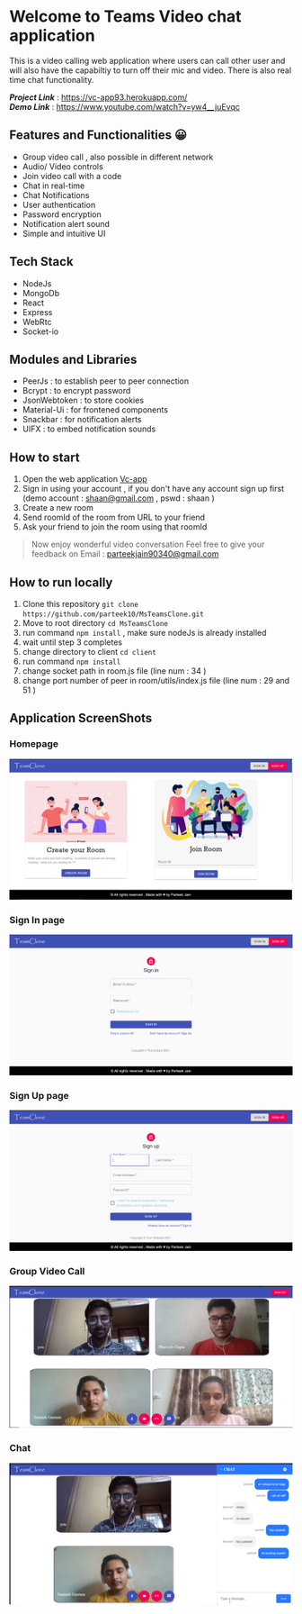 
# **Welcome to Teams Video chat application** 

This is a video calling web application where users can call other user and will also have the capabiltiy to turn off their mic and video. There is also real time chat functionality. 

**_Project Link_** : https://vc-app93.herokuapp.com/
</br>
**_Demo Link_** : https://www.youtube.com/watch?v=yw4__juEvqc

## Features and Functionalities 😀
- Group video call , also possible in different network
- Audio/ Video controls 
- Join video call with a code
- Chat in real-time
- Chat Notifications
- User authentication 
- Password encryption  
- Notification alert sound
- Simple and intuitive UI


## Tech Stack 
- NodeJs
- MongoDb
- React 
- Express
- WebRtc
- Socket-io

## Modules and Libraries 
- PeerJs : to establish peer to peer connection
- Bcrypt : to encrypt password
- JsonWebtoken : to store cookies
- Material-Ui : for frontened components
- Snackbar : for notification alerts 
- UIFX : to embed notification sounds

## How to start
1. Open the web application [Vc-app](https://vc-app93.herokuapp.com/)
2. Sign in using your account , if you don't have any account sign up first  (demo account : shaan@gmail.com  , pswd : shaan ) 
3. Create a new room 
4. Send roomId of the room from URL to your friend 
5. Ask your friend to join the room using that roomId 

> Now enjoy wonderful video conversation 
> Feel free to give your feedback on Email : parteekjain90340@gmail.com

## How to run locally 
1. Clone this repository `git clone https://github.com/parteek10/MsTeamsClone.git`
2. Move to root directory `cd MsTeamsClone`
3. run command `npm install` , make sure nodeJs is already installed 
4. wait until step 3 completes
5. change directory to client `cd client`
6. run command `npm install`
7. change socket path in room.js file (line num : 34 ) 
8. change port number of peer in room/utils/index.js file (line num : 29 and 51 )


## Application ScreenShots 

### Homepage 
   <img src = "./images/homepage.PNG" >
   
### Sign In page 
   <img src = "./images/signin.PNG" > 
   
### Sign Up page 
   <img src = "./images/signout.PNG" > 
   
### Group Video Call
   <img src = "./images/groupCall.PNG" > 
  
### Chat 
   <img src = "./images/chatWindow.PNG" >








